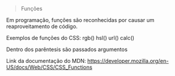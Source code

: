 > Funções

Em programação, funções são reconhecidas por causar um reaproveitamento de código.

Exemplos de funções do CSS:
rgb()
hsl()
url()
calc()

Dentro dos parêntesis são passados argumentos

Link da documentação do MDN: https://developer.mozilla.org/en-US/docs/Web/CSS/CSS_Functions
